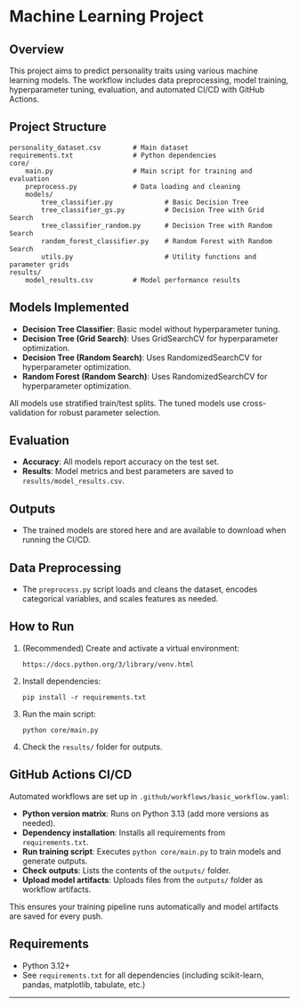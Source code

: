# Machine Learning Project

## Overview
This project aims to predict personality traits using various machine learning models. The workflow includes data preprocessing, model training, hyperparameter tuning, evaluation, and automated CI/CD with GitHub Actions.

## Project Structure
```
personality_dataset.csv        # Main dataset
requirements.txt               # Python dependencies
core/
    main.py                    # Main script for training and evaluation
    preprocess.py              # Data loading and cleaning
    models/
        tree_classifier.py             # Basic Decision Tree
        tree_classifier_gs.py          # Decision Tree with Grid Search
        tree_classifier_random.py      # Decision Tree with Random Search
        random_forest_classifier.py    # Random Forest with Random Search
        utils.py                       # Utility functions and parameter grids
results/
    model_results.csv          # Model performance results
```

## Models Implemented
- **Decision Tree Classifier**: Basic model without hyperparameter tuning.
- **Decision Tree (Grid Search)**: Uses GridSearchCV for hyperparameter optimization.
- **Decision Tree (Random Search)**: Uses RandomizedSearchCV for hyperparameter optimization.
- **Random Forest (Random Search)**: Uses RandomizedSearchCV for hyperparameter optimization.

All models use stratified train/test splits. The tuned models use cross-validation for robust parameter selection.

## Evaluation
- **Accuracy**: All models report accuracy on the test set.
- **Results**: Model metrics and best parameters are saved to `results/model_results.csv`.

## Outputs
- The trained models are stored here and are available to download when running the CI/CD.

## Data Preprocessing
- The `preprocess.py` script loads and cleans the dataset, encodes categorical variables, and scales features as needed.

## How to Run
1. (Recommended) Create and activate a virtual environment:
   ```
   https://docs.python.org/3/library/venv.html
   ```
2. Install dependencies:
   ```
   pip install -r requirements.txt
   ```
3. Run the main script:
   ```
   python core/main.py
   ```
4. Check the `results/` folder for outputs.

## GitHub Actions CI/CD

Automated workflows are set up in `.github/workflows/basic_workflow.yaml`:
- **Python version matrix**: Runs on Python 3.13 (add more versions as needed).
- **Dependency installation**: Installs all requirements from `requirements.txt`.
- **Run training script**: Executes `python core/main.py` to train models and generate outputs.
- **Check outputs**: Lists the contents of the `outputs/` folder.
- **Upload model artifacts**: Uploads files from the `outputs/` folder as workflow artifacts.

This ensures your training pipeline runs automatically and model artifacts are saved for every push.

## Requirements
- Python 3.12+
- See `requirements.txt` for all dependencies (including scikit-learn, pandas, matplotlib, tabulate, etc.)

---
